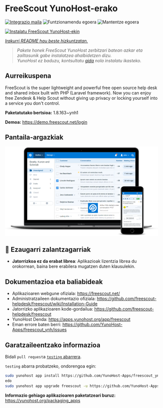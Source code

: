 <!--
Ohart ongi: README hau automatikoki sortu da <https://github.com/YunoHost/apps/tree/master/tools/readme_generator>ri esker
EZ editatu eskuz.
-->

# FreeScout YunoHost-erako

[![Integrazio maila](https://apps.yunohost.org/badge/integration/freescout)](https://ci-apps.yunohost.org/ci/apps/freescout/)
![Funtzionamendu egoera](https://apps.yunohost.org/badge/state/freescout)
![Mantentze egoera](https://apps.yunohost.org/badge/maintained/freescout)

[![Instalatu FreeScout YunoHost-ekin](https://install-app.yunohost.org/install-with-yunohost.svg)](https://install-app.yunohost.org/?app=freescout)

*[Irakurri README hau beste hizkuntzatan.](./ALL_README.md)*

> *Pakete honek FreeScout YunoHost zerbitzari batean azkar eta zailtasunik gabe instalatzea ahalbidetzen dizu.*  
> *YunoHost ez baduzu, kontsultatu [gida](https://yunohost.org/install) nola instalatu ikasteko.*

## Aurreikuspena

FreeScout is the super lightweight and powerful free open source help desk and shared inbox built with PHP (Laravel framework). Now you can enjoy free Zendesk & Help Scout without giving up privacy or locking yourself into a service you don't control.

**Paketatutako bertsioa:** 1.8.163~ynh1

**Demoa:** <https://demo.freescout.net/login>

## Pantaila-argazkiak

![FreeScout(r)en pantaila-argazkia](./doc/screenshots/screenshot.png)

## :red_circle: Ezaugarri zalantzagarriak

- **Jatorrizkoa ez da erabat librea**: Aplikazioak lizentzia librea du orokorrean, baina bere erabilera mugatzen duten klausulekin.

## Dokumentazioa eta baliabideak

- Aplikazioaren webgune ofiziala: <https://freescout.net/>
- Administratzaileen dokumentazio ofiziala: <https://github.com/freescout-helpdesk/freescout/wiki/Installation-Guide>
- Jatorrizko aplikazioaren kode-gordailua: <https://github.com/freescout-helpdesk/freescout>
- YunoHost Denda: <https://apps.yunohost.org/app/freescout>
- Eman errore baten berri: <https://github.com/YunoHost-Apps/freescout_ynh/issues>

## Garatzaileentzako informazioa

Bidali `pull request`a [`testing` abarrera](https://github.com/YunoHost-Apps/freescout_ynh/tree/testing).

`testing` abarra probatzeko, ondorengoa egin:

```bash
sudo yunohost app install https://github.com/YunoHost-Apps/freescout_ynh/tree/testing --debug
edo
sudo yunohost app upgrade freescout -u https://github.com/YunoHost-Apps/freescout_ynh/tree/testing --debug
```

**Informazio gehiago aplikazioaren paketatzeari buruz:** <https://yunohost.org/packaging_apps>
